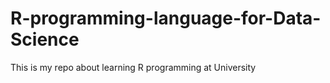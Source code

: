 # R-programming-language-for-Data-Science
This is my repo about learning R programming at University
